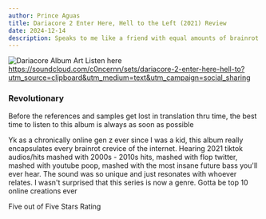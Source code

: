 ```yaml
---
author: Prince Aguas
title: Dariacore 2 Enter Here, Hell to the Left (2021) Review
date: 2024-12-14
description: Speaks to me like a friend with equal amounts of brainrot as me
---
```

![Dariacore Album Art](https://e.snmc.io/i/600/s/3c4950bd411028c33e180f3f7926fe90/12451448/leroy-dariacore-2-enter-here-hell-to-the-left-Cover-Art.jpg "Dariacore Album Art")
Listen here
https://soundcloud.com/c0ncernn/sets/dariacore-2-enter-here-hell-to?utm_source=clipboard&utm_medium=text&utm_campaign=social_sharing
### Revolutionary

Before the references and samples get lost in translation thru time, the best time to listen to this album is always as soon as possible

Yk as a chronically online gen z ever since I was a kid, this album really encapsulates every brainrot crevice of the internet. 
Hearing 2021 tiktok audios/hits mashed with 2000s - 2010s hits, mashed with flop twitter, mashed with youtube poop, mashed with the most insane future bass you'll ever hear. 
The sound was so unique and just resonates with whoever relates. I wasn't surprised that this series is now a genre. 
Gotta be top 10 online creations ever

Five out of Five Stars Rating